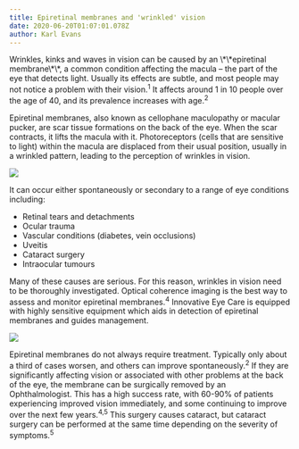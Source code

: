 ```yaml
---
title: Epiretinal membranes and 'wrinkled' vision
date: 2020-06-20T01:07:01.078Z
author: Karl Evans
---
```

<div> <p>Wrinkles, kinks and waves in vision can be caused by an \*\*epiretinal membrane\*\*, a common condition affecting the macula – the part of the eye that detects light. Usually its effects are subtle, and most people may not notice a problem with their vision.<sup>1</sup> It affects around 1 in 10 people over the age of 40, and its prevalence increases with age.<sup>2</sup></p> </div>

Epiretinal membranes, also known as cellophane maculopathy or macular pucker, are scar tissue formations on the back of the eye. When the scar contracts, it lifts the macula with it. Photoreceptors (cells that are sensitive to light) within the macula are displaced from their usual position, usually in a wrinkled pattern, leading to the perception of wrinkles in vision.

![](/uploads/cellophane-reflex.png)

It can occur either spontaneously or secondary to a range of eye conditions including:

* Retinal tears and detachments
* Ocular trauma
* Vascular conditions (diabetes, vein occlusions)
* Uveitis
* Cataract surgery
* Intraocular tumours

Many of these causes are serious. For this reason, wrinkles in vision need to be thoroughly investigated. Optical coherence imaging is the best way to assess and monitor epiretinal membranes.<sup>4</sup> Innovative Eye Care is equipped with highly sensitive equipment which aids in detection of epiretinal membranes and guides management.

![](/uploads/oct-erm.png)

Epiretinal membranes do not always require treatment. Typically only about a third of cases worsen, and others can improve spontaneously.<sup>2</sup> If they are significantly affecting vision or associated with other problems at the back of the eye, the membrane can be surgically removed by an Ophthalmologist. This has a high success rate, with 60-90% of patients experiencing improved vision immediately, and some continuing to improve over the next few years.<sup>4,5</sup> This surgery causes cataract, but cataract surgery can be performed at the same time depending on the severity of symptoms.<sup>5</sup>